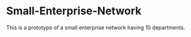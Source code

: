 # Small-Enterprise-Network
This is a prototype of a small enterprise network having 10 departments.
